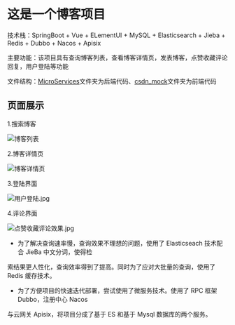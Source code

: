 # 这是一个博客项目

技术栈：SpringBoot + Vue + ELementUI + MySQL + Elasticsearch + Jieba + Redis + Dubbo + Nacos + Apisix

主要功能：该项目具有查询博客列表，查看博客详情页，发表博客，点赞收藏评论回复，用户登陆等功能

文件结构：[MicroServices](https://github.com/pipi2030/blog/tree/master/MicroServices)文件夹为后端代码、[csdn_mock](https://github.com/pipi2030/blog/tree/master/csdn_mock)文件夹为前端代码

## 页面展示

1.搜索博客

![博客列表](https://img1.imgtp.com/2023/08/13/znEGCMav.png)

2.博客详情页

![博客详情页](https://img1.imgtp.com/2023/08/13/O4TXHsFY.jpg)

3.登陆界面

![用户登陆.jpg](https://img1.imgtp.com/2023/08/13/fNzxLeuj.jpg)

4.评论界面

![点赞收藏评论效果.jpg](https://img1.imgtp.com/2023/08/13/cz3VCtNO.jpg)



- 为了解决查询速率慢，查询效果不理想的问题，使用了 Elasticseach 技术配合 JieBa 中文分词，使得检

索结果更人性化，查询效率得到了提高。同时为了应对大批量的查询，使用了 Redis 缓存技术。

- 为了方便项目的快速迭代部署，尝试使用了微服务技术。使用了 RPC 框架 Dubbo，注册中心 Nacos

与云网关 Apisix，将项目分成了基于 ES 和基于 Mysql 数据库的两个服务。



